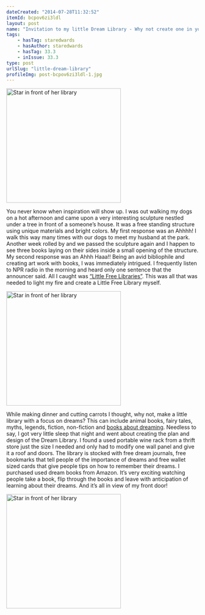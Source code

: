 ```yaml
---
dateCreated: "2014-07-28T11:32:52"
itemId: bcpov6zi3ldl
layout: post
name: "Invitation to my little Dream Library - Why not create one in your town?"
tags:
    - hasTag: staredwards
    - hasAuthor: staredwards
    - hasTag: 33.3
    - inIssue: 33.3
type: post
urlSlug: "little-dream-library"
profileImg: post-bcpov6zi3ldl-1.jpg
---
```


<img src="../images/post-bcpov6zi3ldl-1.jpg" alt="Star in front of her library" width="300" height="auto"/>

You never know when inspiration will show up. I was out walking my dogs on a hot afternoon and came upon a very interesting sculpture nestled under a tree in front of a someone’s house. It was a free standing structure using unique materials and bright colors. My first response was an Ahhhh! I walk this way many times with our dogs to meet my husband at the park. Another week rolled by and we passed the sculpture again and I happen to see three books laying on their sides inside a small opening of the structure. My second response was an Ahhh Haaa!! Being an avid bibliophile and creating art work with books, I was immediately intrigued. I frequently listen to NPR radio in the morning and heard only one sentence that the announcer said. All I caught was [“Little Free Libraries”](https://www.npr.org/2012/03/07/148170088/little-free-libraries-hope-to-spark-lending-revolution). This was all that was needed to light my fire and create a Little Free Library myself.

<img src="../images/post-bcpov6zi3ldl-2.jpg" alt="Star in front of her library" width="300" height="auto"/>

While making dinner and cutting carrots I thought, why not, make a little library with a focus on dreams? This can include animal books, fairy tales, myths, legends, fiction, non-fiction and [books about dreaming](../topic~dream-books). Needless to say, I got very little sleep that night and went about creating the plan and design of the Dream Library. I found a used portable wine rack from a thrift store just the size I needed and only had to modify one wall panel and give it a roof and doors. The library is stocked with free dream journals, free bookmarks that tell people of the importance of dreams and free wallet sized cards that give people tips on how to remember their dreams. I purchased used dream books from Amazon. It’s very exciting watching people take a book, flip through the books and leave with anticipation of learning about their dreams. And it’s all in view of my front door!

<img src="../images/post-bcpov6zi3ldl-0.jpg" alt="Star in front of her library" width="300" height="auto"/>
